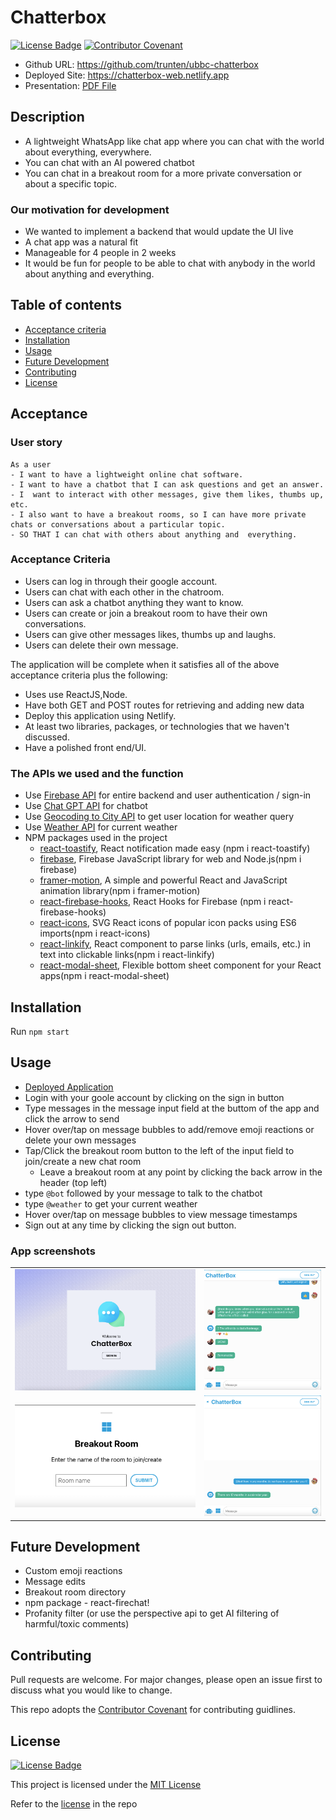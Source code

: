 # Chatterbox

[![License Badge](https://img.shields.io/badge/License-MIT-green.svg)](https://choosealicense.com/licenses/mit/)
[![Contributor Covenant](https://img.shields.io/badge/Contributor%20Covenant-2.1-4baaaa.svg)](https://www.contributor-covenant.org/version/2/1/code_of_conduct/)

* Github URL: https://github.com/trunten/ubbc-chatterbox
* Deployed Site: https://chatterbox-web.netlify.app
* Presentation: [PDF File](https://github.com/trunten/ubbc-chatterbox/raw/main/src/images/screenshots/presentation.pdf)

## Description
* A lightweight WhatsApp like chat app where you can chat with the world about everything, everywhere.
* You can chat with an AI powered chatbot
* You can chat in a breakout room for a more private conversation or about a specific topic.

### Our motivation for development
* We wanted to implement a backend that would update the UI live
* A chat app was a natural fit
* Manageable for 4 people in 2 weeks
* It would be fun for people to be able to chat with anybody in the world about anything and everything.

## Table of contents
- [Acceptance criteria](#acceptance)
- [Installation](#installation)
- [Usage](#usage)
- [Future Development](#future-development)
- [Contributing](#contributing)
- [License](#license)

## Acceptance

### User story
```
As a user
- I want to have a lightweight online chat software.
- I want to have a chatbot that I can ask questions and get an answer.
- I  want to interact with other messages, give them likes, thumbs up, etc.
- I also want to have a breakout rooms, so I can have more private chats or conversations about a particular topic.
- SO THAT I can chat with others about anything and  everything.
```

### Acceptance Criteria
* Users can log in through their google account.
* Users can chat with each other in the chatroom.
* Users can ask a chatbot anything they want to know.
* Users can create or join a breakout room to have their own conversations.
* Users can give other messages likes, thumbs up and laughs.
* Users can delete their own message.

The application will be complete when it satisfies all of the above acceptance criteria plus the following:
* Uses use ReactJS,Node.
* Have both GET and POST routes for retrieving and adding new data
* Deploy this application using Netlify.
* At least two libraries, packages, or technologies that we haven't discussed.      
* Have a polished front end/UI.

### The APIs we used and the function
* Use [Firebase API](https://firebase.google.com) for entire backend and user authentication / sign-in
* Use [Chat GPT API](https://platform.openai.com/docs/introduction) for chatbot
* Use [Geocoding to City API](https://www.bigdatacloud.com/docs/api/free-reverse-geocode-to-city-api) to get user location for weather query
* Use [Weather API](https://www.visualcrossing.com) for current weather
* NPM packages used in the project
    * [react-toastify](https://www.npmjs.com/package/react-toastify), React notification made easy (npm i react-toastify)
    * [firebase](https://www.npmjs.com/package/firebase), Firebase JavaScript library for web and Node.js(npm i firebase) 
    * [framer-motion](https://www.npmjs.com/package/framer-motion), A simple and powerful React and JavaScript animation library(npm i framer-motion) 
    * [react-firebase-hooks](https://www.npmjs.com/package/react-firebase-hooks), React Hooks for Firebase (npm i react-firebase-hooks)
    * [react-icons](https://www.npmjs.com/package/react-icons), SVG React icons of popular icon packs using ES6 imports(npm i react-icons)
    * [react-linkify](https://www.npmjs.com/package/react-linkify), React component to parse links (urls, emails, etc.) in text into clickable links(npm i react-linkify) 
    * [react-modal-sheet](https://www.npmjs.com/package/react-modal-sheet), Flexible bottom sheet component for your React apps(npm i react-modal-sheet) 

## Installation
Run <code>npm start</code>

## Usage
- [Deployed Application](https://chatterbox-web.netlify.app)
- Login with your goole account by clicking on the sign in button
- Type messages in the message input field at the buttom of the app and click the arrow to send
- Hover over/tap on message bubbles to add/remove emoji reactions or delete your own messages
- Tap/Click the breakout room button to the left of the input field to join/create a new chat room
   - Leave a breakout room at any point by clicking the back arrow in the header (top left)
- type <code>@bot</code> followed by your message to talk to the chatbot
- type <code>@weather</code> to get your current weather
- Hover over/tap on message bubbles to view message timestamps
- Sign out at any time by clicking the sign out button.

 ### App screenshots
<table>
   <tr>
      <td><img src="./src/images/screenshots/log-in.png"></td>
      <td><img src="./src/images/screenshots/chatroom.png"></td>
   </tr>
   <tr>
      <td><img src="./src/images/screenshots/breakoutroom.png"></td>
      <td><img src="./src/images/screenshots/chatbot.png"></td>
   </tr>
</table> 

## Future Development
* Custom emoji reactions
* Message edits
* Breakout room directory
* npm package - react-firechat!
* Profanity filter (or use the perspective api to get AI filtering of harmful/toxic comments)

## Contributing
Pull requests are welcome. For major changes, please open an issue first to discuss what you would like to change.

This repo adopts the [Contributor Covenant](https://www.contributor-covenant.org/version/2/1/code_of_conduct/) for contributing guidlines.

## License
[![License Badge](https://img.shields.io/badge/License-MIT-green.svg)](https://choosealicense.com/licenses/mit/)

This project is licensed under the [MIT License](https://choosealicense.com/licenses/mit/)

Refer to the [license](LICENSE) in the repo
